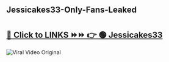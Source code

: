 
 ## Jessicakes33-Only-Fans-Leaked

# <h2><a href="https://clipsfans.com/Jessicakes33&ref=git">🔗 Click to LINKS ⏩⏩ 👉 🟢 Jessicakes33 </a></h2>

<a href="https://clipsfans.com/Jessicakes33&ref=git" rel="nofollow" data-target="animated-image.originalLink"><img src="https://i.ibb.co.com/xMMVF88/686577567.gif" alt="Viral Video Original" style="max-width: 100%; display: inline-block;" data-target="animated-image.originalImage"></a>
